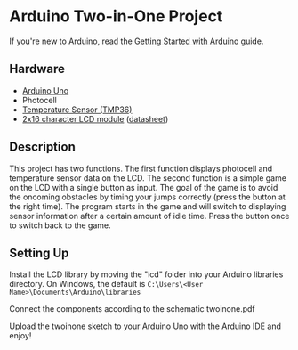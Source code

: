 Arduino Two-in-One Project
====================

If you're new to Arduino, read the [Getting Started with Arduino](http://arduino.cc/en/Guide/HomePage) guide.

## Hardware
- [Arduino Uno](http://arduino.cc/en/Main/arduinoBoardUno)
- Photocell
- [Temperature Sensor (TMP36)](http://www.digikey.ca/product-detail/en/TMP36GT9Z/TMP36GT9Z-ND/820404)
- [2x16 character LCD module](http://www.newhavendisplay.com/nhd0216bzflybw-p-1117.html) ([datasheet](http://www.newhavendisplay.com/specs/NHD-0216BZ-FL-YBW.pdf))

## Description
This project has two functions. The first function displays photocell and temperature sensor data on the LCD. The second function is a simple game on the LCD with a single button as input. The goal of the game is to avoid the oncoming obstacles by timing your jumps correctly (press the button at the right time). The program starts in the game and will switch to displaying sensor information after a certain amount of idle time. Press the button once to switch back to the game.

## Setting Up
Install the LCD library by moving the "lcd" folder into your Arduino libraries directory. On Windows, the default is ```C:\Users\<User Name>\Documents\Arduino\libraries```

Connect the components according to the schematic twoinone.pdf

Upload the twoinone sketch to your Arduino Uno with the Arduino IDE and enjoy!